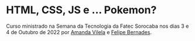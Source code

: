 # HTML, CSS, JS e ... Pokemon?

Curso ministrado na Semana da Tecnologia da Fatec Sorocaba nos dias 3 e 4 de Outubro de 2022 por <a href="https://amandavilela.com" target="_blank">Amanda Vilela</a> e <a href="https://felipebernardes.github.io" target="_blank">Felipe Bernades</a>.